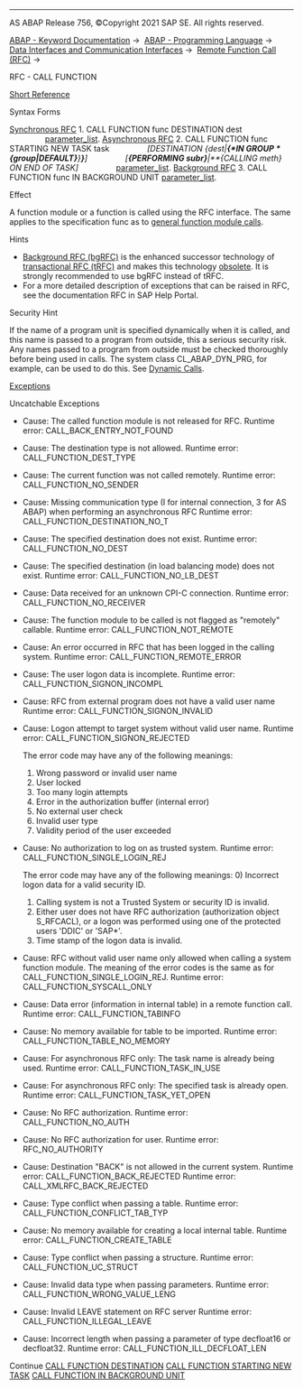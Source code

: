   

* * *

AS ABAP Release 756, ©Copyright 2021 SAP SE. All rights reserved.

[ABAP - Keyword Documentation](https://help.sap.com/doc/abapdocu_756_index_htm/7.56/en-US/abenabap.htm) →  [ABAP - Programming Language](https://help.sap.com/doc/abapdocu_756_index_htm/7.56/en-US/abenabap_reference.htm) →  [Data Interfaces and Communication Interfaces](https://help.sap.com/doc/abapdocu_756_index_htm/7.56/en-US/abenabap_data_communication.htm) →  [Remote Function Call (RFC)](https://help.sap.com/doc/abapdocu_756_index_htm/7.56/en-US/abenrfc.htm) → 

RFC - CALL FUNCTION

[Short Reference](https://help.sap.com/doc/abapdocu_756_index_htm/7.56/en-US/abapcall_function_shortref.htm)

Syntax Forms

[Synchronous RFC](https://help.sap.com/doc/abapdocu_756_index_htm/7.56/en-US/abapcall_function_destination.htm)
1\. CALL FUNCTION func DESTINATION dest
                [parameter\_list](https://help.sap.com/doc/abapdocu_756_index_htm/7.56/en-US/abapcall_function_destination_para.htm).
[Asynchronous RFC](https://help.sap.com/doc/abapdocu_756_index_htm/7.56/en-US/abapcall_function_starting.htm)
2\. CALL FUNCTION func STARTING NEW TASK task
                *\[*DESTINATION *{*dest*|**{*IN GROUP *{*group*|*DEFAULT*}**}**}**\]*
                *\[**{*PERFORMING subr*}**|**{*CALLING meth*}* ON END OF TASK*\]*
                [parameter\_list](https://help.sap.com/doc/abapdocu_756_index_htm/7.56/en-US/abapcall_function_starting_para.htm).
[Background RFC](https://help.sap.com/doc/abapdocu_756_index_htm/7.56/en-US/abapcall_function_background_unit.htm)
3\. CALL FUNCTION func IN BACKGROUND UNIT
[parameter\_list](https://help.sap.com/doc/abapdocu_756_index_htm/7.56/en-US/abapcall_function_background_para.htm).

Effect

A function module or a function is called using the RFC interface. The same applies to the specification func as to [general function module calls](https://help.sap.com/doc/abapdocu_756_index_htm/7.56/en-US/abapcall_function_general.htm).

Hints

-   [Background RFC (bgRFC)](https://help.sap.com/doc/abapdocu_756_index_htm/7.56/en-US/abenbg_remote_function_glosry.htm "Glossary Entry") is the enhanced successor technology of [transactional RFC (tRFC)](https://help.sap.com/doc/abapdocu_756_index_htm/7.56/en-US/abapcall_function_background_task.htm) and makes this technology [obsolete](https://help.sap.com/doc/abapdocu_756_index_htm/7.56/en-US/abenrfc_obsolete.htm). It is strongly recommended to use bgRFC instead of tRFC.
-   For a more detailed description of exceptions that can be raised in RFC, see the documentation RFC in SAP Help Portal.

Security Hint

If the name of a program unit is specified dynamically when it is called, and this name is passed to a program from outside, this a serious security risk. Any names passed to a program from outside must be checked thoroughly before being used in calls. The system class CL\_ABAP\_DYN\_PRG, for example, can be used to do this. See [Dynamic Calls](https://help.sap.com/doc/abapdocu_756_index_htm/7.56/en-US/abendyn_call_scrty.htm).

[Exceptions](https://help.sap.com/doc/abapdocu_756_index_htm/7.56/en-US/abenabap_language_exceptions.htm)

Uncatchable Exceptions

-   Cause: The called function module is not released for RFC.
    Runtime error: CALL\_BACK\_ENTRY\_NOT\_FOUND
-   Cause: The destination type is not allowed.
    Runtime error: CALL\_FUNCTION\_DEST\_TYPE
-   Cause: The current function was not called remotely.
    Runtime error: CALL\_FUNCTION\_NO\_SENDER
-   Cause: Missing communication type (I for internal connection, 3 for AS ABAP) when performing an asynchronous RFC
    Runtime error: CALL\_FUNCTION\_DESTINATION\_NO\_T
-   Cause: The specified destination does not exist.
    Runtime error: CALL\_FUNCTION\_NO\_DEST
-   Cause: The specified destination (in load balancing mode) does not exist.
    Runtime error: CALL\_FUNCTION\_NO\_LB\_DEST
-   Cause: Data received for an unknown CPI-C connection.
    Runtime error: CALL\_FUNCTION\_NO\_RECEIVER
-   Cause: The function module to be called is not flagged as "remotely" callable.
    Runtime error: CALL\_FUNCTION\_NOT\_REMOTE
-   Cause: An error occurred in RFC that has been logged in the calling system.
    Runtime error: CALL\_FUNCTION\_REMOTE\_ERROR
-   Cause: The user logon data is incomplete.
    Runtime error: CALL\_FUNCTION\_SIGNON\_INCOMPL
-   Cause: RFC from external program does not have a valid user name
    Runtime error: CALL\_FUNCTION\_SIGNON\_INVALID
-   Cause: Logon attempt to target system without valid user name.
    Runtime error: CALL\_FUNCTION\_SIGNON\_REJECTED
    
    The error code may have any of the following meanings:
    1) Wrong password or invalid user name
    2) User locked
    3) Too many login attempts
    4) Error in the authorization buffer (internal error)
    5) No external user check
    6) Invalid user type
    7) Validity period of the user exceeded
    
-   Cause: No authorization to log on as trusted system.
    Runtime error: CALL\_FUNCTION\_SINGLE\_LOGIN\_REJ
    
    The error code may have any of the following meanings:
    0) Incorrect logon data for a valid security ID.
    1) Calling system is not a Trusted System or security ID is invalid.
    2) Either user does not have RFC authorization (authorization object S\_RFCACL), or a logon was performed using one of the protected users 'DDIC' or 'SAP\*'.
    3) Time stamp of the logon data is invalid.
    
-   Cause: RFC without valid user name only allowed when calling a system function module. The meaning of the error codes is the same as for CALL\_FUNCTION\_SINGLE\_LOGIN\_REJ.
    Runtime error: CALL\_FUNCTION\_SYSCALL\_ONLY
-   Cause: Data error (information in internal table) in a remote function call.
    Runtime error: CALL\_FUNCTION\_TABINFO
-   Cause: No memory available for table to be imported.
    Runtime error: CALL\_FUNCTION\_TABLE\_NO\_MEMORY
-   Cause: For asynchronous RFC only: The task name is already being used.
    Runtime error: CALL\_FUNCTION\_TASK\_IN\_USE
-   Cause: For asynchronous RFC only: The specified task is already open.
    Runtime error: CALL\_FUNCTION\_TASK\_YET\_OPEN
-   Cause: No RFC authorization.
    Runtime error: CALL\_FUNCTION\_NO\_AUTH
-   Cause: No RFC authorization for user.
    Runtime error: RFC\_NO\_AUTHORITY
-   Cause: Destination "BACK" is not allowed in the current system.
    Runtime error: CALL\_FUNCTION\_BACK\_REJECTED
    Runtime error: CALL\_XMLRFC\_BACK\_REJECTED
-   Cause: Type conflict when passing a table.
    Runtime error: CALL\_FUNCTION\_CONFLICT\_TAB\_TYP
-   Cause: No memory available for creating a local internal table.
    Runtime error: CALL\_FUNCTION\_CREATE\_TABLE
-   Cause: Type conflict when passing a structure.
    Runtime error: CALL\_FUNCTION\_UC\_STRUCT
-   Cause: Invalid data type when passing parameters.
    Runtime error: CALL\_FUNCTION\_WRONG\_VALUE\_LENG
-   Cause: Invalid LEAVE statement on RFC server
    Runtime error: CALL\_FUNCTION\_ILLEGAL\_LEAVE
-   Cause: Incorrect length when passing a parameter of type decfloat16 or decfloat32.
    Runtime error: CALL\_FUNCTION\_ILL\_DECFLOAT\_LEN

Continue
[CALL FUNCTION DESTINATION](https://help.sap.com/doc/abapdocu_756_index_htm/7.56/en-US/abapcall_function_destination.htm)
[CALL FUNCTION STARTING NEW TASK](https://help.sap.com/doc/abapdocu_756_index_htm/7.56/en-US/abapcall_function_starting.htm)
[CALL FUNCTION IN BACKGROUND UNIT](https://help.sap.com/doc/abapdocu_756_index_htm/7.56/en-US/abapcall_function_background_unit.htm)